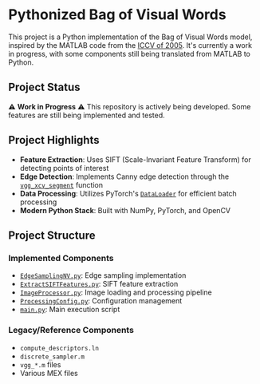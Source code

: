 # Pythonized Bag of Visual Words

This project is a Python implementation of the Bag of Visual Words model, inspired by the MATLAB code from the [ICCV of 2005](https://people.csail.mit.edu/fergus/iccv2005/bagwords.html). It's currently a work in progress, with some components still being translated from MATLAB to Python.

## Project Status

⚠️ **Work in Progress** ⚠️
This repository is actively being developed. Some features are still being implemented and tested.

## Project Highlights

- **Feature Extraction**: Uses SIFT (Scale-Invariant Feature Transform) for detecting points of interest
- **Edge Detection**: Implements Canny edge detection through the [`vgg_xcv_segment`](vgg_xcv_segment.py) function
- **Data Processing**: Utilizes PyTorch's [`DataLoader`](ImageProcessor.py) for efficient batch processing
- **Modern Python Stack**: Built with NumPy, PyTorch, and OpenCV

## Project Structure

### Implemented Components
- [`EdgeSamplingNV.py`](EdgeSamplingNV.py): Edge sampling implementation
- [`ExtractSIFTFeatures.py`](ExtractSIFTFeatures.py): SIFT feature extraction
- [`ImageProcessor.py`](ImageProcessor.py): Image loading and processing pipeline
- [`ProcessingConfig.py`](ProcessingConfig.py): Configuration management
- [`main.py`](main.py): Main execution script

### Legacy/Reference Components
- `compute_descriptors.ln`
- `discrete_sampler.m`
- `vgg_*.m` files
- Various MEX files

